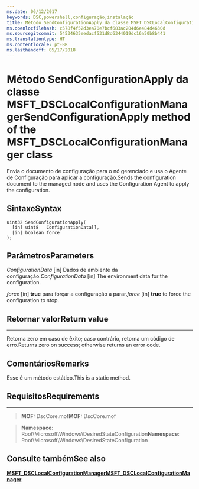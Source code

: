 ```yaml
---
ms.date: 06/12/2017
keywords: DSC,powershell,configuração,instalação
title: Método SendConfigurationApply da classe MSFT_DSCLocalConfigurationManager
ms.openlocfilehash: c578f4f52d3ea70e7bcf683ac204d6e484d4630d
ms.sourcegitcommit: 54534635eedacf531d8d6344019dc16a50b8b441
ms.translationtype: HT
ms.contentlocale: pt-BR
ms.lasthandoff: 05/17/2018
---
```

# <a name="sendconfigurationapply-method-of-the-msftdsclocalconfigurationmanager-class"></a><span data-ttu-id="1ec8f-103">Método SendConfigurationApply da classe MSFT_DSCLocalConfigurationManager</span><span class="sxs-lookup"><span data-stu-id="1ec8f-103">SendConfigurationApply method of the MSFT_DSCLocalConfigurationManager class</span></span>

<span data-ttu-id="1ec8f-104">Envia o documento de configuração para o nó gerenciado e usa o Agente de Configuração para aplicar a configuração.</span><span class="sxs-lookup"><span data-stu-id="1ec8f-104">Sends the configuration document to the managed node and uses the Configuration Agent to apply the configuration.</span></span>

<a name="syntax"></a><span data-ttu-id="1ec8f-105">Sintaxe</span><span class="sxs-lookup"><span data-stu-id="1ec8f-105">Syntax</span></span>
------

```mof
uint32 SendConfigurationApply(
  [in] uint8   ConfigurationData[],
  [in] boolean force
);
```

<a name="parameters"></a><span data-ttu-id="1ec8f-106">Parâmetros</span><span class="sxs-lookup"><span data-stu-id="1ec8f-106">Parameters</span></span>
----------

<span data-ttu-id="1ec8f-107">*ConfigurationData* \[in\] Dados de ambiente da configuração.</span><span class="sxs-lookup"><span data-stu-id="1ec8f-107">*ConfigurationData* \[in\] The environment data for the configuration.</span></span>

<span data-ttu-id="1ec8f-108">*force* \[in\] **true** para forçar a configuração a parar.</span><span class="sxs-lookup"><span data-stu-id="1ec8f-108">*force* \[in\] **true** to force the configuration to stop.</span></span>

## <a name="return-value"></a><span data-ttu-id="1ec8f-109">Retornar valor</span><span class="sxs-lookup"><span data-stu-id="1ec8f-109">Return value</span></span>
------------

<span data-ttu-id="1ec8f-110">Retorna zero em caso de êxito; caso contrário, retorna um código de erro.</span><span class="sxs-lookup"><span data-stu-id="1ec8f-110">Returns zero on success; otherwise returns an error code.</span></span>

## <a name="remarks"></a><span data-ttu-id="1ec8f-111">Comentários</span><span class="sxs-lookup"><span data-stu-id="1ec8f-111">Remarks</span></span>

<span data-ttu-id="1ec8f-112">Esse é um método estático.</span><span class="sxs-lookup"><span data-stu-id="1ec8f-112">This is a static method.</span></span>

## <a name="requirements"></a><span data-ttu-id="1ec8f-113">Requisitos</span><span class="sxs-lookup"><span data-stu-id="1ec8f-113">Requirements</span></span>
------------
><span data-ttu-id="1ec8f-114">**MOF:** DscCore.mof</span><span class="sxs-lookup"><span data-stu-id="1ec8f-114">**MOF:** DscCore.mof</span></span>

><span data-ttu-id="1ec8f-115">**Namespace**: Root\Microsoft\Windows\DesiredStateConfiguration</span><span class="sxs-lookup"><span data-stu-id="1ec8f-115">**Namespace**: Root\Microsoft\Windows\DesiredStateConfiguration</span></span>


## <a name="see-also"></a><span data-ttu-id="1ec8f-116">Consulte também</span><span class="sxs-lookup"><span data-stu-id="1ec8f-116">See also</span></span>


[<span data-ttu-id="1ec8f-117">**MSFT_DSCLocalConfigurationManager**</span><span class="sxs-lookup"><span data-stu-id="1ec8f-117">**MSFT_DSCLocalConfigurationManager**</span></span>](msft-dsclocalconfigurationmanager.md)